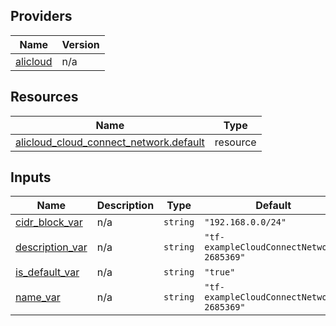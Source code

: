 <!-- BEGIN_TF_DOCS -->
## Providers

| Name | Version |
|------|---------|
| <a name="provider_alicloud"></a> [alicloud](#provider\_alicloud) | n/a |

## Resources

| Name | Type |
|------|------|
| [alicloud_cloud_connect_network.default](https://registry.terraform.io/providers/hashicorp/alicloud/latest/docs/resources/cloud_connect_network) | resource |

## Inputs

| Name | Description | Type | Default | Required |
|------|-------------|------|---------|:--------:|
| <a name="input_cidr_block_var"></a> [cidr\_block\_var](#input\_cidr\_block\_var) | n/a | `string` | `"192.168.0.0/24"` | no |
| <a name="input_description_var"></a> [description\_var](#input\_description\_var) | n/a | `string` | `"tf-exampleCloudConnectNetwork-2685369"` | no |
| <a name="input_is_default_var"></a> [is\_default\_var](#input\_is\_default\_var) | n/a | `string` | `"true"` | no |
| <a name="input_name_var"></a> [name\_var](#input\_name\_var) | n/a | `string` | `"tf-exampleCloudConnectNetwork-2685369"` | no |
<!-- END_TF_DOCS -->    